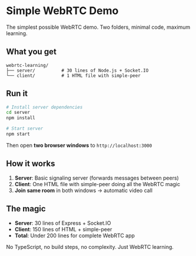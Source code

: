 # Simple WebRTC Demo

The simplest possible WebRTC demo. Two folders, minimal code, maximum learning.

## What you get

```
webrtc-learning/
├── server/          # 30 lines of Node.js + Socket.IO  
└── client/          # 1 HTML file with simple-peer
```

## Run it

```bash
# Install server dependencies
cd server
npm install

# Start server
npm start
```

Then open **two browser windows** to `http://localhost:3000`

## How it works

1. **Server**: Basic signaling server (forwards messages between peers)
2. **Client**: One HTML file with simple-peer doing all the WebRTC magic
3. **Join same room** in both windows → automatic video call

## The magic

- **Server**: 30 lines of Express + Socket.IO
- **Client**: 150 lines of HTML + simple-peer
- **Total**: Under 200 lines for complete WebRTC app

No TypeScript, no build steps, no complexity. Just WebRTC learning.